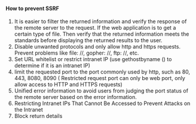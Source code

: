 #### How to prevent SSRF 
1. It is easier to filter the returned information and verify the response of the remote server to the request. If the web application is to get a certain type of file. Then verify that the returned information meets the standards before displaying the returned results to the user.    
2. Disable unwanted protocols and only allow http and https requests. Prevent problems like file: //, gopher: //, ftp: //, etc.    
3. Set URL whitelist or restrict intranet IP (use gethostbyname () to determine if it is an intranet IP)    
4. limit the requested port to the port commonly used by http, such as 80, 443, 8080, 8090 ( Restricted request port can only be web port, only allow access to HTTP and HTTPS requests)    
5. Unified error information to avoid users from judging the port status of the remote server based on the error information.
6. Restricting Intranet IPs That Cannot Be Accessed to Prevent Attacks on the Intranet
7. Block return details

